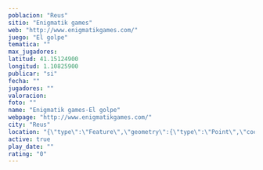 ```yaml
---
poblacion: "Reus"
sitio: "Enigmatik games"
web: "http://www.enigmatikgames.com/"
juego: "El golpe"
tematica: ""
max_jugadores: 
latitud: 41.15124900
longitud: 1.10825900
publicar: "si"
fecha: ""
jugadores: ""
valoracion: 
foto: ""
name: "Enigmatik games-El golpe"
webpage: "http://www.enigmatikgames.com/"
city: "Reus"
location: "{\"type\":\"Feature\",\"geometry\":{\"type\":\"Point\",\"coordinates\":[1.108259,41.151249]}}"
active: true
play_date: ""
rating: "0"
---
```

